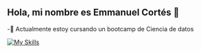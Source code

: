 ## Hola, mi nombre es Emmanuel Cortés 👋

-🌱 Actualmente estoy cursando un bootcamp de Ciencia de datos


[![My Skills](https://skillicons.dev/icons?i=py,mysql,bash,linux,git)](https://skillicons.dev)


<!--
**emmcors/emmcors** is a ✨ _special_ ✨ repository because its `README.md` (this file) appears on your GitHub profile.

Here are some ideas to get you started:

- 🔭 I’m currently working on ...
- 🌱 I’m currently learning Data Science
- 👯 I’m looking to collaborate on ...
- 🤔 I’m looking for help with ...
- 💬 Ask me about ...
- 📫 How to reach me: ...
- 😄 Pronouns: ...
- ⚡ Fun fact: ...
-->

